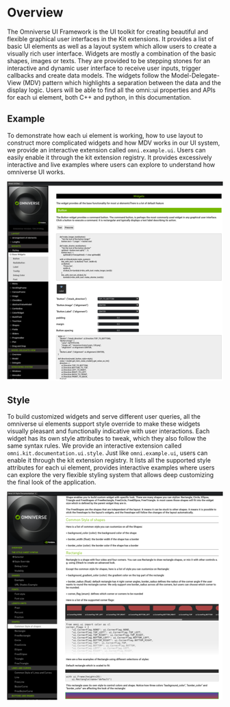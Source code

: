 # Overview
The Omniverse UI Framework is the UI toolkit for creating beautiful and flexible graphical user interfaces in the Kit extensions. It provides a list of basic UI elements as well as a layout system which allow users to create a visually rich user interface. Widgets are mostly a combination of the basic shapes, images or texts. They are provided to be stepping stones for an interactive and dynamic user interface to receive user inputs, trigger callbacks and create data models. The widgets follow the  Model-Delegate-View (MDV) pattern which highlights a separation between the data and the display logic. Users will be able to find all the omni::ui properties and APIs for each ui element, both C++ and python, in this documentation. 

## Example
To demonstrate how each ui element is working, how to use layout to construct more complicated widgets and how MDV works in our UI system, we provide an interactive extension called `omni.example.ui`. Users can easily enable it through the kit extension registry. It provides excessively interactive and live examples where users can explore to understand how omniverse UI works.

![](omni_example_ui.PNG)

## Style
To build customized widgets and serve different user queries, all the omniverse ui elements support style override to make these widgets visually pleasant and functionally indicative with user interactions. Each widget has its own style attributes to tweak, which they also follow the same syntax rules. We provide an interactive extension called `omni.kit.documentation.ui.style`. Just like `omni.example.ui`, users can enable it through the kit extension registry. It lists all the supported style attributes for each ui element, provides interactive examples where users can explore the very flexible styling system that allows deep customizing the final look of the application.

![](style.PNG)